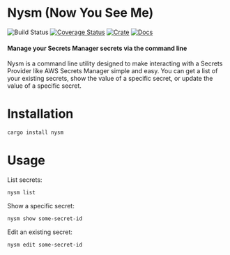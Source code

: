 # Nysm (Now You See Me)

![Build Status](https://github.com/endoze/nysm/actions/workflows/ci.yml/badge.svg?branch=master)
[![Coverage Status](https://coveralls.io/repos/github/endoze/nysm/badge.svg?branch=master)](https://coveralls.io/github/endoze/nysm?branch=master)
[![Crate](https://img.shields.io/crates/v/nysm.svg)](https://crates.io/crates/nysm)
[![Docs](https://docs.rs/nysm/badge.svg)](https://docs.rs/nysm)

#### Manage your Secrets Manager secrets via the command line

Nysm is a command line utility designed to make interacting with a Secrets
Provider like AWS Secrets Manager simple and easy. You can get a list of your
existing secrets, show the value of a specific secret, or update the value of a
specific secret.

# Installation

```sh
cargo install nysm
```

# Usage

List secrets:

```sh
nysm list
```

Show a specific secret:

```sh
nysm show some-secret-id
```

Edit an existing secret:

```sh
nysm edit some-secret-id
```
